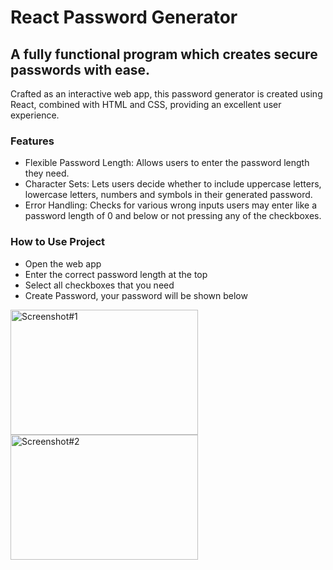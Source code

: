 # React Password Generator

## A fully functional program which creates secure passwords with ease.

Crafted as an interactive web app, this password generator is created using React, combined with HTML and CSS, providing an excellent user experience. 

### Features
* Flexible Password Length: Allows users to enter the password length they need.
* Character Sets: Lets users decide whether to include uppercase letters, lowercase letters, numbers and symbols in their generated password.
* Error Handling: Checks for various wrong inputs users may enter like a password length of 0 and below or not pressing any of the checkboxes.

### How to Use Project
* Open the web app
* Enter the correct password length at the top
* Select all checkboxes that you need
* Create Password, your password will be shown below

<img src="https://raw.githubusercontent.com/muzammilz7/React-PasswordGenerator/main/assets/133916565/21c4132e-ca7a-49b5-aab0-e08c017f28b7.png" alt="Screenshot#1" width="300" height="200">

<img src="https://raw.githubusercontent.com/muzammilz7/React-PasswordGenerator/main/assets/133916565/75fc7ea4-65a1-4047-bbd8-9829e5764787.png" alt="Screenshot#2" width="300" height="200">
